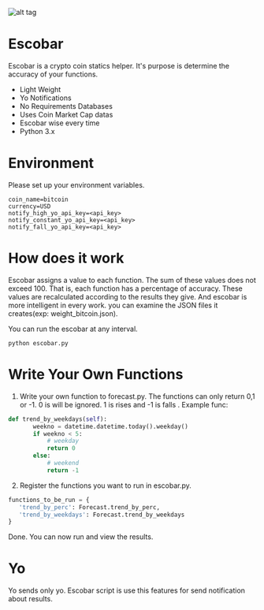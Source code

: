 
![alt tag](https://d13yacurqjgara.cloudfront.net/users/322905/screenshots/2273155/pablo_v7.gif)

# Escobar
Escobar is a crypto coin statics helper. It's purpose is determine the accuracy of your functions.

  - Light Weight
  - Yo Notifications
  - No Requirements Databases
  - Uses Coin Market Cap datas
  - Escobar wise every time
  - Python 3.x

# Environment
Please set up your environment variables.

    coin_name=bitcoin
    currency=USD
    notify_high_yo_api_key=<api_key>
    notify_constant_yo_api_key=<api_key>
    notify_fall_yo_api_key=<api_key>

# How does it work
Escobar assigns a value to each function. The sum of these values does not exceed 100. That is, each function has a percentage of accuracy. These values are recalculated according to the results they give. And escobar is more intelligent in every work. you can examine the JSON files it creates(exp: weight_bitcoin.json).

You can run the escobar at any interval.

    python escobar.py

# Write Your Own Functions

 1. Write your own function to forecast.py. The functions can only return 0,1 or -1.
 0 is will be ignored. 1 is rises and -1 is falls . Example func:
 ```python
def trend_by_weekdays(self):
        weekno = datetime.datetime.today().weekday()
        if weekno < 5:
            # weekday
            return 0
        else:
            # weekend
            return -1
```

2. Register the functions you want to run in escobar.py.
 ```python
functions_to_be_run = {
    'trend_by_perc': Forecast.trend_by_perc,
    'trend_by_weekdays': Forecast.trend_by_weekdays
}
```

Done. You can now run and view the results.

# Yo
Yo sends only yo. Escobar script is use this features for send notification about results.
